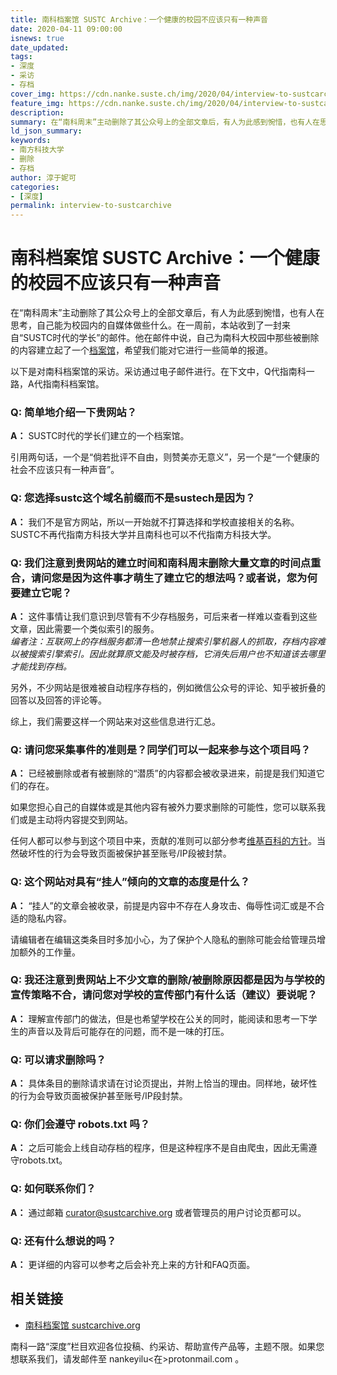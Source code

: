 ```yaml
---
title: 南科档案馆 SUSTC Archive：一个健康的校园不应该只有一种声音
date: 2020-04-11 09:00:00
isnews: true
date_updated:
tags:
- 深度
- 采访
- 存档
cover_img: https://cdn.nanke.suste.ch/img/2020/04/interview-to-sustcarchive-banner.png
feature_img: https://cdn.nanke.suste.ch/img/2020/04/interview-to-sustcarchive-banner.png
description:
summary: 在“南科周末”主动删除了其公众号上的全部文章后，有人为此感到惋惜，也有人在思考，自己能为校园内的自媒体做些什么。
ld_json_summary:
keywords:
- 南方科技大学
- 删除
- 存档
author: 淳于妮可
categories:
- [深度]
permalink: interview-to-sustcarchive
---
```


# 南科档案馆 SUSTC Archive：一个健康的校园不应该只有一种声音

在“南科周末”主动删除了其公众号上的全部文章后，有人为此感到惋惜，也有人在思考，自己能为校园内的自媒体做些什么。在一周前，本站收到了一封来自“SUSTC时代的学长”的邮件。他在邮件中说，自己为南科大校园中那些被删除的内容建立起了一个[档案馆](https://sustcarchive.org/)，希望我们能对它进行一些简单的报道。

以下是对南科档案馆的采访。采访通过电子邮件进行。在下文中，Q代指南科一路，A代指南科档案馆。

### Q: 简单地介绍一下贵网站？

  **A：** SUSTC时代的学长们建立的一个档案馆。

  引用两句话，一个是“倘若批评不自由，则赞美亦无意义”，另一个是“一个健康的社会不应该只有一种声音”。

### Q: 您选择sustc这个域名前缀而不是sustech是因为？

  **A：** 我们不是官方网站，所以一开始就不打算选择和学校直接相关的名称。SUSTC不再代指南方科技大学并且南科也可以不代指南方科技大学。

### Q: 我们注意到贵网站的建立时间和南科周末删除大量文章的时间点重合，请问您是因为这件事才萌生了建立它的想法吗？或者说，您为何要建立它呢？

  **A：** 这件事情让我们意识到尽管有不少存档服务，可后来者一样难以查看到这些文章，因此需要一个类似索引的服务。\
  *编者注：互联网上的存档服务都清一色地禁止搜索引擎机器人的抓取，存档内容难以被搜索引擎索引。因此就算原文能及时被存档，它消失后用户也不知道该去哪里才能找到存档。*

  另外，不少网站是很难被自动程序存档的，例如微信公众号的评论、知乎被折叠的回答以及回答的评论等。

  综上，我们需要这样一个网站来对这些信息进行汇总。

### Q: 请问您采集事件的准则是？同学们可以一起来参与这个项目吗？

  **A：** 已经被删除或者有被删除的“潜质”的内容都会被收录进来，前提是我们知道它们的存在。

  如果您担心自己的自媒体或是其他内容有被外力要求删除的可能性，您可以联系我们或是主动将内容提交到网站。

  任何人都可以参与到这个项目中来，贡献的准则可以部分参考[维基百科的方针](https://zh.wikipedia.org/wiki/Wikipedia:%E6%96%B9%E9%87%9D%E5%88%97%E8%A1%A8)。当然破坏性的行为会导致页面被保护甚至账号/IP段被封禁。

### Q: 这个网站对具有“挂人”倾向的文章的态度是什么？

  **A：** “挂人”的文章会被收录，前提是内容中不存在人身攻击、侮辱性词汇或是不合适的隐私内容。

  请编辑者在编辑这类条目时多加小心，为了保护个人隐私的删除可能会给管理员增加额外的工作量。

### Q: 我还注意到贵网站上不少文章的删除/被删除原因都是因为与学校的宣传策略不合，请问您对学校的宣传部门有什么话（建议）要说呢？

  **A：** 理解宣传部门的做法，但是也希望学校在公关的同时，能阅读和思考一下学生的声音以及背后可能存在的问题，而不是一味的打压。

### Q: 可以请求删除吗？

  **A：** 具体条目的删除请求请在讨论页提出，并附上恰当的理由。同样地，破坏性的行为会导致页面被保护甚至账号/IP段封禁。

### Q: 你们会遵守 robots.txt 吗？

  **A：** 之后可能会上线自动存档的程序，但是这种程序不是自由爬虫，因此无需遵守robots.txt。

### Q: 如何联系你们？

  **A：** 通过邮箱 [curator@sustcarchive.org](mailto:curator@sustcarchive.org) 或者管理员的用户讨论页都可以。

### Q: 还有什么想说的吗？

  **A：** 更详细的内容可以参考之后会补充上来的方针和FAQ页面。

## 相关链接
- [南科档案馆 sustcarchive.org](https://sustcarchive.org/)

南科一路“深度”栏目欢迎各位投稿、约采访、帮助宣传产品等，主题不限。如果您想联系我们，请发邮件至 nankeyilu<在>protonmail.com 。
